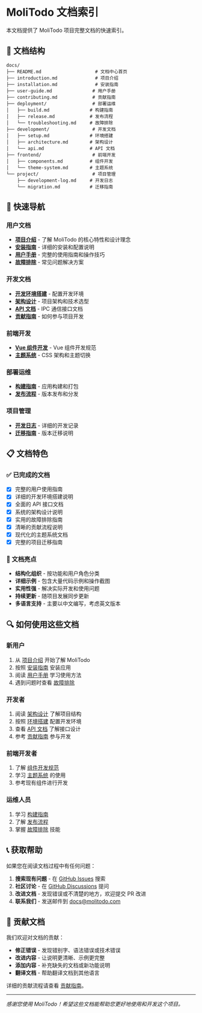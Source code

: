 # MoliTodo 文档索引

本文档提供了 MoliTodo 项目完整文档的快速索引。

## 📁 文档结构

```
docs/
├── README.md                    # 文档中心首页
├── introduction.md              # 项目介绍
├── installation.md              # 安装指南
├── user-guide.md               # 用户手册
├── contributing.md             # 贡献指南
├── deployment/                 # 部署运维
│   ├── build.md               # 构建指南
│   ├── release.md             # 发布流程
│   └── troubleshooting.md     # 故障排除
├── development/                # 开发文档
│   ├── setup.md               # 环境搭建
│   ├── architecture.md        # 架构设计
│   └── api.md                 # API 文档
├── frontend/                   # 前端开发
│   ├── components.md          # 组件开发
│   └── theme-system.md        # 主题系统
└── project/                    # 项目管理
    ├── development-log.md     # 开发日志
    └── migration.md           # 迁移指南
```

## 🚀 快速导航

### 用户文档
- **[项目介绍](./docs/introduction.md)** - 了解 MoliTodo 的核心特性和设计理念
- **[安装指南](./docs/installation.md)** - 详细的安装和配置说明
- **[用户手册](./docs/user-guide.md)** - 完整的使用指南和操作技巧
- **[故障排除](./docs/deployment/troubleshooting.md)** - 常见问题解决方案

### 开发文档
- **[开发环境搭建](./docs/development/setup.md)** - 配置开发环境
- **[架构设计](./docs/development/architecture.md)** - 项目架构和技术选型
- **[API 文档](./docs/development/api.md)** - IPC 通信接口文档
- **[贡献指南](./docs/contributing.md)** - 如何参与项目开发

### 前端开发
- **[Vue 组件开发](./docs/frontend/components.md)** - Vue 组件开发规范
- **[主题系统](./docs/frontend/theme-system.md)** - CSS 架构和主题切换

### 部署运维
- **[构建指南](./docs/deployment/build.md)** - 应用构建和打包
- **[发布流程](./docs/deployment/release.md)** - 版本发布和分发

### 项目管理
- **[开发日志](./docs/project/development-log.md)** - 详细的开发记录
- **[迁移指南](./docs/project/migration.md)** - 版本迁移说明

## 📋 文档特色

### ✅ 已完成的文档
- [x] 完整的用户使用指南
- [x] 详细的开发环境搭建说明
- [x] 全面的 API 接口文档
- [x] 系统的架构设计说明
- [x] 实用的故障排除指南
- [x] 清晰的贡献流程说明
- [x] 现代化的主题系统文档
- [x] 完整的项目迁移指南

### 📝 文档亮点
- **结构化组织** - 按功能和用户角色分类
- **详细示例** - 包含大量代码示例和操作截图
- **实用性强** - 解决实际开发和使用问题
- **持续更新** - 随项目发展同步更新
- **多语言支持** - 主要以中文编写，考虑英文版本

## 🔍 如何使用这些文档

### 新用户
1. 从 [项目介绍](./docs/introduction.md) 开始了解 MoliTodo
2. 按照 [安装指南](./docs/installation.md) 安装应用
3. 阅读 [用户手册](./docs/user-guide.md) 学习使用方法
4. 遇到问题时查看 [故障排除](./docs/deployment/troubleshooting.md)

### 开发者
1. 阅读 [架构设计](./docs/development/architecture.md) 了解项目结构
2. 按照 [环境搭建](./docs/development/setup.md) 配置开发环境
3. 查看 [API 文档](./docs/development/api.md) 了解接口设计
4. 参考 [贡献指南](./docs/contributing.md) 参与开发

### 前端开发者
1. 了解 [组件开发规范](./docs/frontend/components.md)
2. 学习 [主题系统](./docs/frontend/theme-system.md) 的使用
3. 参考现有组件进行开发

### 运维人员
1. 学习 [构建指南](./docs/deployment/build.md)
2. 了解 [发布流程](./docs/deployment/release.md)
3. 掌握 [故障排除](./docs/deployment/troubleshooting.md) 技能

## 📞 获取帮助

如果您在阅读文档过程中有任何问题：

1. **搜索现有问题** - 在 [GitHub Issues](https://github.com/your-username/moli-todo/issues) 搜索
2. **社区讨论** - 在 [GitHub Discussions](https://github.com/your-username/moli-todo/discussions) 提问
3. **改进文档** - 发现错误或不清楚的地方，欢迎提交 PR 改进
4. **联系我们** - 发送邮件到 docs@molitodo.com

## 🤝 贡献文档

我们欢迎对文档的贡献：

- **修正错误** - 发现错别字、语法错误或技术错误
- **改进内容** - 让说明更清晰、示例更完整
- **添加内容** - 补充缺失的文档或新功能说明
- **翻译文档** - 帮助翻译文档到其他语言

详细的贡献流程请查看 [贡献指南](./docs/contributing.md)。

---

*感谢您使用 MoliTodo！希望这些文档能帮助您更好地使用和开发这个项目。*